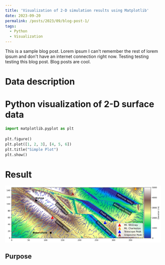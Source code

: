 ```yaml
---
title: 'Visualization of 2-D simulation results using Matplotlib'
date: 2023-09-20
permalink: /posts/2023/09/blog-post-1/
tags:
  - Python
  - Visualization
---
```


This is a sample blog post. Lorem ipsum I can't remember the rest of lorem ipsum and don't have an internet connection right now. Testing testing testing this blog post. Blog posts are cool.



Data description
======

Python visualization of 2-D surface data
======

```python
import matplotlib.pyplot as plt

plt.figure()
plt.plot([1, 2, 3], [4, 5, 6])
plt.title("Simple Plot")
plt.show()
```

Result
======
<img src='/images/sup_locations.png'>

Purpose
------



